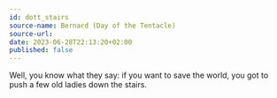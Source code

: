 ```yaml
---
id: dott_stairs
source-name: Bernard (Day of the Tentacle)
source-url:
date: 2023-06-28T22:13:20+02:00
published: false
---
```


Well, you know what they say: if you want to save the world, you got to push a few old ladies down the stairs.
